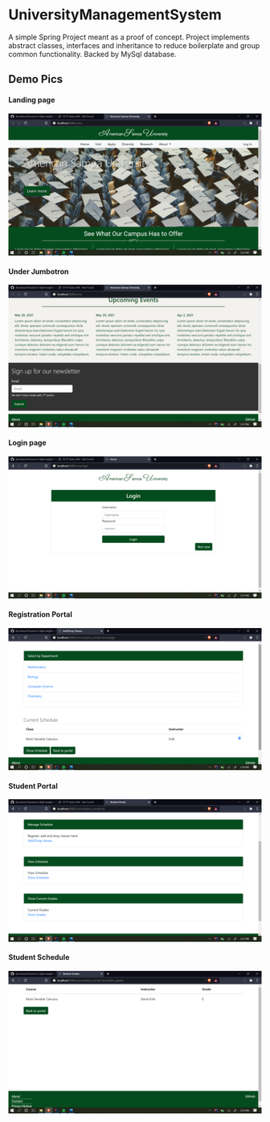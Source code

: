 # UniversityManagementSystem
A simple Spring Project meant as a proof of concept. Project implements abstract classes, interfaces and inheritance to reduce boilerplate and group common functionality.
Backed by MySql database.


## Demo Pics
#### Landing page
<img src="https://github.com/dcechano/UniversityManagmentSystem/blob/master/web/static/images/demo/jumbotron.png"></img>
#### Under Jumbotron
<img src="https://github.com/dcechano/UniversityManagmentSystem/blob/master/web/static/images/demo/events.png"></img>
#### Login page
<img src="https://github.com/dcechano/UniversityManagmentSystem/blob/master/web/static/images/demo/login.png"></img>
#### Registration Portal
<img src="https://github.com/dcechano/UniversityManagmentSystem/blob/master/web/static/images/demo/registration.png"></img>
#### Student Portal
<img src="https://github.com/dcechano/UniversityManagmentSystem/blob/master/web/static/images/demo/student-portal.png"></img>
#### Student Schedule
<img src="https://github.com/dcechano/UniversityManagmentSystem/blob/master/web/static/images/demo/schedule.png"></img>

